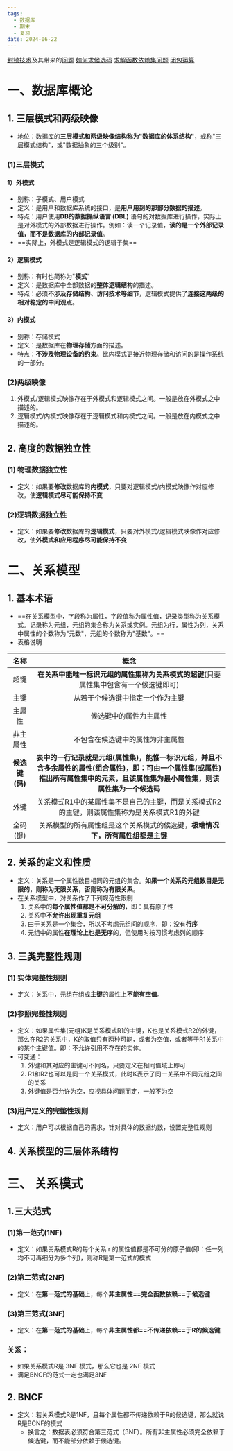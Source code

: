 ```yaml
---
tags:
  - 数据库
  - 期末
  - 复习
date: 2024-06-22
---
```

[封锁技术](封锁技术.md)及其带来的[问题](封锁带来的问题.md)
[如何求候选码](求候选码.md)
[求解函数依赖集问题](最小函数依赖集.md)
[闭包运算](求候选码.md#闭包运算)

# 一、数据库概论
## 1. 三层模式和两级映像
- 地位：数据库的**三层模式和两级映像结构称为"数据库的体系结构"**，或称"三层模式结构"，或"数据抽象的三个级别"。
### (1)三层模式
#### 1）外模式
- 别称：子模式、用户模式
- 定义：是用户和数据库系统的接口，是**用户用到的那部分数据的描述**。
- 特点：用户使用**DB的数据操纵语言 (DBL)** 语句的对数据库进行操作，实际上是对外模式的外部数据进行操作。例如：读一个记录值，**读的是一个外部记录值，而不是数据库的内部记录值**。
- ==实际上，外模式是逻辑模式的逻辑子集==
#### 2）逻辑模式
- 别称：有时也简称为"**模式**"
- 定义：是数据库中全部数据的**整体逻辑结构**的描述。
- 特点：必须**不涉及存储结构、访问技术等细节**，逻辑模式提供了**连接这两级的相对稳定的中间观点**。
#### 3）内模式
- 别称：存储模式
- 定义：是数据库在**物理存储**方面的描述。
- 特点：**不涉及物理设备的约束**。比内模式更接近物理存储和访问的是操作系统的一部分。
### (2)两级映像
1. 外模式/逻辑模式映像存在于外模式和逻辑模式之间。一般是放在外模式之中描述的。
2. 逻辑模式/内模式映像存在于逻辑模式和内模式之间。一般是放在内模式之中描述的。
## 2. 高度的数据独立性
### (1) 物理数据独立性
- 定义：如果要**修改**数据库的**内模式**，只要对逻辑模式/内模式映像作对应修改，使**逻辑模式尽可能保持不变**
### (2)逻辑数据独立性
- 定义：如果要**修改**数据库的**逻辑模式**，只要对外模式/逻辑模式映像作对应修改，使**外模式和应用程序尽可能保持不变**
# 二、关系模型
## 1. 基本术语
- ==在关系模型中，字段称为属性，字段值称为属性值，记录类型称为关系模式。记录称为元组，元组的集合称为关系或实例。元组为行，属性为列，关系中属性的个数称为"元数"，元组的个数称为"基数"。==  
- 表格说明

|     名称     |                                                概念                                                |
| :--------: | :----------------------------------------------------------------------------------------------: |
|     超键     |                          **在关系中能唯一标识元组的属性集称为关系模式的超键**(只要属性集中包含有一个候选键即可)                          |
|     主键     |                                         从若干个候选键中指定一个作为主键                                         |
|    主属性     |                                           候选键中的属性为主属性                                            |
|    非主属性    |                                         不包含在候选键中的属性为非主属性                                         |
| **候选键(码)** | **表中的一行记录就是元组(属性集)，能惟一标识元组，并且不含多余属性的属性(组合属性)，即：可由一个属性集(或属性)推出所有属性集中的元素，且该属性集为最小属性集，则该属性集为一个候选码** |
|     外键     |                        关系模式R1中的某属性集不是自己的主键，而是关系模式R2的主键，则该属性集称为是关系模式R1的外键                         |
|   全码(键)    |                            关系模型的所有属性组是这个关系模式的候选键，**极端情况下，所有属性组都是主键**                             |
## 2. 关系的定义和性质
- 定义：关系是一个属性数目相同的元组的集合。**如果一个关系的元组数目是无限的，则称为无限关系，否则称为有限关系**。
- 在关系模型中，对关系作了下列规范性限制
	1. 关系中的**每个属性值都是不可分解的**，即：具有原子性
	2. 关系中**不允许出现重复元组**
	3. 由于关系是一个集合，所以不考虑元组间的顺序，即：没有**行序**
	4. 元组中的属性**在理论上也是无序**的，但使用时按习惯考虑列的顺序
## 3. 三类完整性规则
### (1) 实体完整性规则
- 定义：关系中，元组在组成**主键**的属性上**不能有空值**。
### (2)参照完整性规则
- 定义：如果属性集(元组)K是关系模式R1的主键，K也是关系模式R2的外键，那么在R2的关系中，K的取值只有两种可能，或者为空值，或者等于R1关系中的某个主键值。即：不允许引用不存在的实体。
- 可变通：
	1. 外键和其对应的主键可不同名，只要定义在相同值域上即可
	2. R1和R2也可以是同一个关系模式，此时K表示了同一关系中不同元组之间的关系
	3. 外键值是否允许为空，应视具体问题而定，一般不为空
### (3)用户定义的完整性规则
- 定义：用户可以根据自己的需求，针对具体的数据约数，设置完整性规则
## 4. 关系模型的三层体系结构

# 三、 关系模式
## 1.三大范式
### (1)第一范式(1NF)
- 定义：如果关系模式R的每个关系 r 的属性值都是不可分的原子值(即：任一列均不可再细分为多个列)，则称R是第一范式的模式
### (2)第二范式(2NF)
- 定义：在**第一范式的基础**上，每个**非主属性==完全函数依赖==于候选键**
### (3)第三范式(3NF)
- 定义：在**第一范式的基础**上，每个**非主属性都==不传递依赖==于R的候选键**
### 关系：
- 如果关系模式R是 3NF 模式，那么它也是 2NF 模式
- 满足BNCF的范式一定也满足3NF
## 2. BNCF
- 定义：若关系模式R是1NF，且每个属性都不传递依赖于R的候选键，那么就说R是BCNF的模式
	- 换言之：数据表必须符合第三范式（3NF）。所有非主属性必须完全依赖于候选键，而不能部分依赖于候选键。
